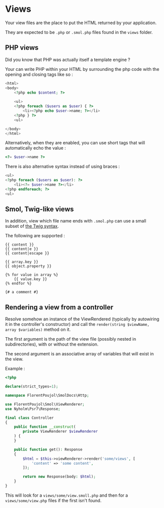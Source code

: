 # Views

Your view files are the place to put the HTML returned by your application.

They are expected to be `.php` or `.smol.php` files found in the `views` folder.

## PHP views

Did you know that PHP was actually itself a template engine ?

Your can write PHP within your HTML by surrounding the php code with the opening and closing tags like so :
```php
<html>
<body>
    <?php echo $content; ?>
    
    <ul>
    <?php foreach ($users as $user) { ?>
        <li><?php echo $user->name; ?></li>    
    <?php } ?>
    <ul>

</body>
</html>
```

Alternatively, when they are enabled, you can use short tags that will automatically echo the value :
```php
<?= $user->name ?>
```

There is also alternative syntax instead of using braces : 
```php
<ul>
<?php foreach ($users as $user): ?>
    <li><?= $user->name ?></li>    
<?php endforeach; ?>
<ul>
```

## Smol, Twig-like views

In addition, view which file name ends with `.smol.php` can use a small subset of [the Twig syntax](https://twig.symfony.com).

The following are supported :
```
{{ content }}
{{ content|e }}
{{ content|escape }}

{{ array.key }}
{{ object.property }}

{% for value in array %}
    {{ value.key }}
{% endfor %}

{# a comment #}
```

## Rendering a view from a controller

Resolve somehow an instance of the ViewRendered (typically by autowiring it in the controller's constructor) and call the `render(string $viewName, array $variables)` method on it.

The first argument is the path of the view file (possibly nested in subdirectories), with or without the extension.

The second argument is an associative array of variables that will exist in the view.

Example :

```php
<?php

declare(strict_types=1);

namespace FlorentPoujol\SmolDocs\Http;

use FlorentPoujol\Smol\ViewRenderer;
use Nyholm\Psr7\Response;

final class Controller
{
    public function __construct(
        private ViewRenderer $viewRenderer
    ) {
    }

    public function get(): Response
    {
        $html = $this->viewRenderer->render('some/views', [
            'content' => 'some content',
        ]);

        return new Response(body: $html);
    }
}
```

This will look for a `views/some/view.smoll.php` and then for a `views/some/view.php` files if the first isn't found.
